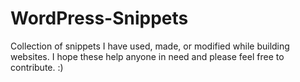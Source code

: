 # WordPress-Snippets
Collection of snippets I have used, made, or modified while building websites. I hope these help anyone in need and please feel free to contribute. :)
